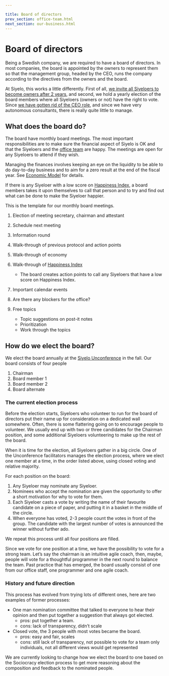 ```yaml
---

title: Board of directors
prev_section: office-team.html
next_section: our-business.html
---
```


# Board of directors

Being a Swedish company, we are required to have a board of directors.
In most companies, the board is appointed by the owners to represent
them so that the management group, headed by the CEO, runs the company
according to the directives from the owners and the board.

At Siyelo, this works a little differently. First of all, [we invite all
Siyeloers to become owners after 2 years](ownership-model.html), and
second, we hold a yearly election of the board members where all
Siyeloers (owners or not) have the right to vote. Since [we have gotten
rid of the CEO role](decisions.html), and since we have very autonomous
consultants, there is really quite little to manage.

## What does the board do?

The board have monthly board meetings. The most important
responsibilities are to make sure the financial aspect of Siyelo is OK
and that the Siyeloers and the [office team](office-team.html) are
happy. The meetings are open for any Siyeloers to attend if they wish.

Managing the finances involves keeping an eye on the liquidity to be
able to do day-to-day business and to aim for a zero result at the end
of the fiscal year. See [Economic Model](economic-model.html) for
details.

If there is any Siyeloer with a low score on [Happiness
Index](happiness-index.html), a board members takes it upon themselves
to call that person and to try and find out what can be done to make the
Siyeloer happier.

This is the template for our monthly board meetings.

1.  Election of meeting secretary, chairman and attestant
2.  Schedule next meeting
3.  Information round
4.  Walk-through of previous protocol and action points
5.  Walk-through of economy
6.  Walk-through of [Happiness Index](happiness-index.html)
    -   The board creates action points to call any Siyeloers that have
        a low score on Happiness Index.

7.  Important calendar events
8.  Are there any blockers for the office?
9.  Free topics
    -   Topic suggestions on post-it notes
    -   Prioritization
    -   Work through the topics

## How do we elect the board?

We elect the board annually at the [Siyelo
Unconference](unconference.html) in the fall. Our board consists of four
people

1.  Chairman
2.  Board member 1
3.  Board member 2
4.  Board alternate

### The current election process

Before the election starts, Siyeloers who volunteer to run for the board
of directors put their name up for consideration on a dedicated wall
somewhere. Often, there is some flattering going on to encourage people
to volunteer. We usually end up with two or three candidates for the
Chairman position, and some additional Siyeloers volunteering to make up
the rest of the board.

When it is time for the election, all Siyeloers gather in a big circle.
One of the Unconference facilitators manages the election process, where
we elect one member at a time, in the order listed above, using closed
voting and relative majority.

For each position on the board:

1.  Any Siyeloer may nominate any Siyeloer.
2.  Nominees who accept the nomination are given the opportunity to
    offer a short motivation for why to vote for them.
3.  Each Siyeloer casts a vote by writing the name of their favourite
    candidate on a piece of paper, and putting it in a basket in the
    middle of the circle.
4.  When everyone has voted, 2-3 people count the votes in front of
    the group. The candidate with the largest number of votes is
    announced the winner without further ado.

We repeat this process until all four positions are filled.

Since we vote for one position at a time, we have the possibility to
vote for a strong team. Let’s say the chairman is an intuitive agile
coach, then, maybe, people will vote for a thoughtful programmer in the
next round to balance the team.
Past practice that has emerged, the board usually consist of one from
our office staff, one programmer and one agile coach.

### History and future direction

This process has evolved from trying lots of different ones, here are
two examples of former processes:

-   One man nomination committee that talked to everyone to hear their
    opinion and then put together a suggestion that always got elected.
    -   pros: put together a team.
    -   cons: lack of transparency, didn’t scale
-   Closed vote, the 3 people with most votes became the board.
    -   pros: easy and fair, scales
    -   cons: still lack of transparency, not possible to vote for a
        team only individuals, not all different views would get
        represented

We are currently looking to change how we elect the board to one based
on the Sociocracy election process to get more reasoning about the
composition and feedback to the nominated people.
